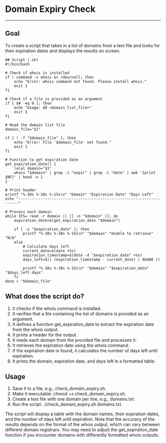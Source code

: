 # Domain Expiry Check

***


## Goal
To create a script that takes in a list of domains from a text file and looks for their expiration dates and displays the results on screen.

```
## Script (.sh)
#!/bin/bash

# Check if whois is installed
if ! command -v whois &> /dev/null; then
    echo "Error: whois command not found. Please install whois."
    exit 1
fi

# Check if a file is provided as an argument
if [ $# -eq 0 ]; then
    echo "Usage: $0 <domain_list_file>"
    exit 1
fi

# Read the domain list file
domain_file="$1"

if [ ! -f "$domain_file" ]; then
    echo "Error: File '$domain_file' not found."
    exit 1
fi

# Function to get expiration date
get_expiration_date() {
    local domain="$1"
    whois "$domain" | grep -i "expir" | grep -i "date" | awk '{print $NF}' | head -n 1
}

# Print header
printf "%-30s %-30s %-15s\n" "Domain" "Expiration Date" "Days Left"
echo "----------------------------------------------------------------------"

# Process each domain
while IFS= read -r domain || [[ -n "$domain" ]]; do
    expiration_date=$(get_expiration_date "$domain")
    
    if [ -z "$expiration_date" ]; then
        printf "%-30s %-30s %-15s\n" "$domain" "Unable to retrieve" "N/A"
    else
        # Calculate days left
        current_date=$(date +%s)
        expiration_timestamp=$(date -d "$expiration_date" +%s)
        days_left=$(( (expiration_timestamp - current_date) / 86400 ))
        
        printf "%-30s %-30s %-15s\n" "$domain" "$expiration_date" "$days_left days"
    fi
done < "$domain_file"
```

## What does the script do?

1. It checks if the whois command is installed.
2. It verifies that a file containing the list of domains is provided as an argument.
3. It defines a function get_expiration_date to extract the expiration date from the whois output.
4. It prints a header for the output.
5. It reads each domain from the provided file and processes it:
6. It retrieves the expiration date using the whois command.
7. If the expiration date is found, it calculates the number of days left until expiration.
8. It prints the domain, expiration date, and days left in a formatted table.

## Usage

1. Save it to a file, e.g., check_domain_expiry.sh.
2. Make it executable: chmod +x check_domain_expiry.sh.
3. Create a text file with one domain per line, e.g., domains.txt.
4. Run the script: ./check_domain_expiry.sh domains.txt.

The script will display a table with the domain names, their expiration dates, and the number of days left until expiration. Note that the accuracy of the results depends on the format of the whois output, which can vary between different domain registrars. You may need to adjust the get_expiration_date function if you encounter domains with differently formatted whois outputs.